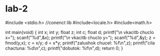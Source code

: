 # lab-2
#include <stdio.h> //conenct lib
#include<locale.h>
#include<math.h>

int main(void) {
int x;
int y;
float z;
int c;
float d;
printf("\n vkacitb chuclo x=");
scanf("%d",&x);
printf("\n vkacitb chuclo y=");
scanf("%d",&y);
z = fmod(y,x);
c = x/y;
d = x*y;
printf("zalushok chucel: %f\n",z);
printf("cila chactuna: %d\n",c);
printf("dobutok: %f\n",d);
return 0;
}
